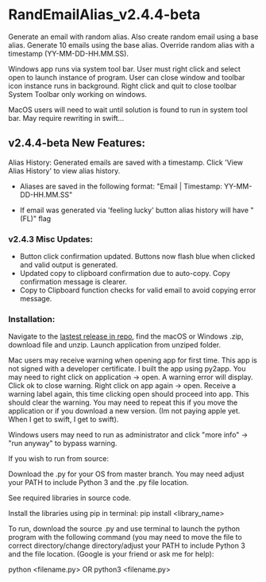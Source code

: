 # RandEmailAlias_v2.4.4-beta

Generate an email with random alias. Also create random email using a base alias. Generate 10 emails using the base alias. Override random alias with a timestamp (YY-MM-DD-HH.MM.SS).

Windows app runs via system tool bar. User must right click and select open to launch instance of program. 
User can close window and toolbar icon instance runs in background. Right click and quit to close toolbar
System Toolbar only working on windows.

MacOS users will need to wait until solution is found to run in system tool bar. May require rewriting in swift...

## v2.4.4-beta New Features:
Alias History: Generated emails are saved with a timestamp. Click 'View Alias History' to view alias history.

- Aliases are saved in the following format: "Email | Timestamp: YY-MM-DD-HH.MM.SS"

- If email was generated via 'feeling lucky' button alias history will have "(FL)" flag

### v2.4.3 Misc Updates:
- Button click confirmation updated. Buttons now flash blue when clicked and valid output is generated.
- Updated copy to clipboard confirmation due to auto-copy. Copy confirmation message is clearer.
- Copy to Clipboard function checks for valid email to avoid copying error message.

### Installation:
Navigate to the [lastest release in repo](https://github.com/JakeOrona/RandEmailAlias/releases), find the macOS or Windows .zip, download file and unzip. Launch application from unziped folder.

Mac users may receive warning when opening app for first time. This app is not signed with a developer certificate. I built the app using py2app. You may need to right click on application -> open. A warning error will display. Click ok to close warning. Right click on app again -> open. Receive a warning label again, this time clicking open should proceed into app. This should clear the warning. You may need to repeat this if you move the application or if you download a new version. (Im not paying apple yet. When I get to swift, I get to swift).

Windows users may need to run as administrator and click "more info" -> "run anyway" to bypass warning.

If you wish to run from source:

Download the .py for your OS from master branch. You may need adjust your PATH to include Python 3 and the .py file location.

See required libraries in source code.

Install the libraries using pip in terminal: pip install <library_name>

To run, download the source .py and use terminal to launch the python program with the following command (you may need to move the file to correct directory/change directory/adjust your PATH to include Python 3 and the file location. (Google is your friend or ask me for help):

python <filename.py> OR python3 <filename.py>

